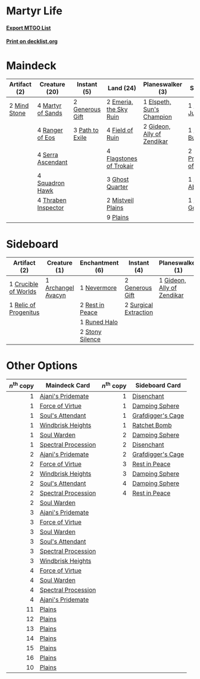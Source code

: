 # Martyr Life

#### [Export MTGO List](../collection/Martyr%20Life/Martyr%20Life.txt)
#### [Print on decklist.org](http://decklist.org/?deckmain=1%09Day%20of%20Judgment%0A1%09Elspeth,%20Sun's%20Champion%0A2%09Emeria,%20the%20Sky%20Ruin%0A4%09Field%20of%20Ruin%0A4%09Flagstones%20of%20Trokair%0A2%09Generous%20Gift%0A3%09Ghost%20Quarter%0A2%09Gideon,%20Ally%20of%20Zendikar%0A1%09Hallowed%20Burial%0A4%09Martyr%20of%20Sands%0A2%09Mind%20Stone%0A2%09Mistveil%20Plains%0A3%09Path%20to%20Exile%0A9%09Plains%0A2%09Proclamation%20of%20Rebirth%0A4%09Ranger%20of%20Eos%0A4%09Serra%20Ascendant%0A4%09Squadron%20Hawk%0A4%09Thraben%20Inspector%0A1%09Winds%20of%20Abandon%0A1%09Wrath%20of%20God&deckside=1%09Archangel%20Avacyn%0A1%09Crucible%20of%20Worlds%0A1%09Day%20of%20Judgment%0A2%09Generous%20Gift%0A1%09Gideon,%20Ally%20of%20Zendikar%0A1%09Nevermore%0A1%09Relic%20of%20Progenitus%0A2%09Rest%20in%20Peace%0A1%09Runed%20Halo%0A2%09Stony%20Silence%0A2%09Surgical%20Extraction)
# Maindeck

|                                     Artifact (2)                                      |                                        Creature (20)                                         |                                       Instant (5)                                        |                                            Land (24)                                             |                                          Planeswalker (3)                                           |                                            Sorcery (6)                                             |
|---------------------------------------------------------------------------------------|----------------------------------------------------------------------------------------------|------------------------------------------------------------------------------------------|--------------------------------------------------------------------------------------------------|-----------------------------------------------------------------------------------------------------|----------------------------------------------------------------------------------------------------|
|2 [Mind Stone](http://gatherer.wizards.com/Pages/Card/Details.aspx?multiverseid=135280)|4 [Martyr of Sands](http://gatherer.wizards.com/Pages/Card/Details.aspx?multiverseid=121263)  |2 [Generous Gift](http://gatherer.wizards.com/Pages/Card/Details.aspx?multiverseid=463960)|2 [Emeria, the Sky Ruin](http://gatherer.wizards.com/Pages/Card/Details.aspx?multiverseid=389503) |1 [Elspeth, Sun's Champion](http://gatherer.wizards.com/Pages/Card/Details.aspx?multiverseid=394361) |1 [Day of Judgment](http://gatherer.wizards.com/Pages/Card/Details.aspx?multiverseid=439344)        |
|                                                                                       |4 [Ranger of Eos](http://gatherer.wizards.com/Pages/Card/Details.aspx?multiverseid=174823)    |3 [Path to Exile](http://gatherer.wizards.com/Pages/Card/Details.aspx?multiverseid=220511)|4 [Field of Ruin](http://gatherer.wizards.com/Pages/Card/Details.aspx?multiverseid=435415)        |2 [Gideon, Ally of Zendikar](http://gatherer.wizards.com/Pages/Card/Details.aspx?multiverseid=401897)|1 [Hallowed Burial](http://gatherer.wizards.com/Pages/Card/Details.aspx?multiverseid=416848)        |
|                                                                                       |4 [Serra Ascendant](http://gatherer.wizards.com/Pages/Card/Details.aspx?multiverseid=438597)  |                                                                                          |4 [Flagstones of Trokair](http://gatherer.wizards.com/Pages/Card/Details.aspx?multiverseid=116733)|                                                                                                     |2 [Proclamation of Rebirth](http://gatherer.wizards.com/Pages/Card/Details.aspx?multiverseid=107341)|
|                                                                                       |4 [Squadron Hawk](http://gatherer.wizards.com/Pages/Card/Details.aspx?multiverseid=442023)    |                                                                                          |3 [Ghost Quarter](http://gatherer.wizards.com/Pages/Card/Details.aspx?multiverseid=389534)        |                                                                                                     |1 [Winds of Abandon](http://gatherer.wizards.com/Pages/Card/Details.aspx?multiverseid=463986)       |
|                                                                                       |4 [Thraben Inspector](http://gatherer.wizards.com/Pages/Card/Details.aspx?multiverseid=409784)|                                                                                          |2 [Mistveil Plains](http://gatherer.wizards.com/Pages/Card/Details.aspx?multiverseid=142014)      |                                                                                                     |1 [Wrath of God](http://gatherer.wizards.com/Pages/Card/Details.aspx?multiverseid=129808)           |
|                                                                                       |                                                                                              |                                                                                          |9 [Plains](http://gatherer.wizards.com/Pages/Card/Details.aspx?multiverseid=439856)               |                                                                                                     |                                                                                                    |


# Sideboard

|                                          Artifact (2)                                          |                                        Creature (1)                                         |                                     Enchantment (6)                                      |                                          Instant (4)                                           |                                          Planeswalker (1)                                           |                                        Sorcery (1)                                         |
|------------------------------------------------------------------------------------------------|---------------------------------------------------------------------------------------------|------------------------------------------------------------------------------------------|------------------------------------------------------------------------------------------------|-----------------------------------------------------------------------------------------------------|--------------------------------------------------------------------------------------------|
|1 [Crucible of Worlds](http://gatherer.wizards.com/Pages/Card/Details.aspx?multiverseid=129480) |1 [Archangel Avacyn](http://gatherer.wizards.com/Pages/Card/Details.aspx?multiverseid=409741)|1 [Nevermore](http://gatherer.wizards.com/Pages/Card/Details.aspx?multiverseid=226878)    |2 [Generous Gift](http://gatherer.wizards.com/Pages/Card/Details.aspx?multiverseid=463960)      |1 [Gideon, Ally of Zendikar](http://gatherer.wizards.com/Pages/Card/Details.aspx?multiverseid=401897)|1 [Day of Judgment](http://gatherer.wizards.com/Pages/Card/Details.aspx?multiverseid=439344)|
|1 [Relic of Progenitus](http://gatherer.wizards.com/Pages/Card/Details.aspx?multiverseid=174824)|                                                                                             |2 [Rest in Peace](http://gatherer.wizards.com/Pages/Card/Details.aspx?multiverseid=442021)|2 [Surgical Extraction](http://gatherer.wizards.com/Pages/Card/Details.aspx?multiverseid=397706)|                                                                                                     |                                                                                            |
|                                                                                                |                                                                                             |1 [Runed Halo](http://gatherer.wizards.com/Pages/Card/Details.aspx?multiverseid=154005)   |                                                                                                |                                                                                                     |                                                                                            |
|                                                                                                |                                                                                             |2 [Stony Silence](http://gatherer.wizards.com/Pages/Card/Details.aspx?multiverseid=247425)|                                                                                                |                                                                                                     |                                                                                            |


# Other Options

|*n*<sup>th</sup> copy|                                        Maindeck Card                                         |*n*<sup>th</sup> copy|                                       Sideboard Card                                       |
|--------------------:|----------------------------------------------------------------------------------------------|--------------------:|--------------------------------------------------------------------------------------------|
|                    1|[Ajani's Pridemate](http://gatherer.wizards.com/Pages/Card/Details.aspx?multiverseid=376241)  |                    1|[Disenchant](http://gatherer.wizards.com/Pages/Card/Details.aspx?multiverseid=847)          |
|                    1|[Force of Virtue](http://gatherer.wizards.com/Pages/Card/Details.aspx?multiverseid=463959)    |                    1|[Damping Sphere](http://gatherer.wizards.com/Pages/Card/Details.aspx?multiverseid=443101)   |
|                    1|[Soul's Attendant](http://gatherer.wizards.com/Pages/Card/Details.aspx?multiverseid=193499)   |                    1|[Grafdigger's Cage](http://gatherer.wizards.com/Pages/Card/Details.aspx?multiverseid=278452)|
|                    1|[Windbrisk Heights](http://gatherer.wizards.com/Pages/Card/Details.aspx?multiverseid=420953)  |                    1|[Ratchet Bomb](http://gatherer.wizards.com/Pages/Card/Details.aspx?multiverseid=370623)     |
|                    1|[Soul Warden](http://gatherer.wizards.com/Pages/Card/Details.aspx?multiverseid=129740)        |                    2|[Damping Sphere](http://gatherer.wizards.com/Pages/Card/Details.aspx?multiverseid=443101)   |
|                    1|[Spectral Procession](http://gatherer.wizards.com/Pages/Card/Details.aspx?multiverseid=389685)|                    2|[Disenchant](http://gatherer.wizards.com/Pages/Card/Details.aspx?multiverseid=847)          |
|                    2|[Ajani's Pridemate](http://gatherer.wizards.com/Pages/Card/Details.aspx?multiverseid=376241)  |                    2|[Grafdigger's Cage](http://gatherer.wizards.com/Pages/Card/Details.aspx?multiverseid=278452)|
|                    2|[Force of Virtue](http://gatherer.wizards.com/Pages/Card/Details.aspx?multiverseid=463959)    |                    3|[Rest in Peace](http://gatherer.wizards.com/Pages/Card/Details.aspx?multiverseid=442021)    |
|                    2|[Windbrisk Heights](http://gatherer.wizards.com/Pages/Card/Details.aspx?multiverseid=420953)  |                    3|[Damping Sphere](http://gatherer.wizards.com/Pages/Card/Details.aspx?multiverseid=443101)   |
|                    2|[Soul's Attendant](http://gatherer.wizards.com/Pages/Card/Details.aspx?multiverseid=193499)   |                    4|[Damping Sphere](http://gatherer.wizards.com/Pages/Card/Details.aspx?multiverseid=443101)   |
|                    2|[Spectral Procession](http://gatherer.wizards.com/Pages/Card/Details.aspx?multiverseid=389685)|                    4|[Rest in Peace](http://gatherer.wizards.com/Pages/Card/Details.aspx?multiverseid=442021)    |
|                    2|[Soul Warden](http://gatherer.wizards.com/Pages/Card/Details.aspx?multiverseid=129740)        |                     |                                                                                            |
|                    3|[Ajani's Pridemate](http://gatherer.wizards.com/Pages/Card/Details.aspx?multiverseid=376241)  |                     |                                                                                            |
|                    3|[Force of Virtue](http://gatherer.wizards.com/Pages/Card/Details.aspx?multiverseid=463959)    |                     |                                                                                            |
|                    3|[Soul Warden](http://gatherer.wizards.com/Pages/Card/Details.aspx?multiverseid=129740)        |                     |                                                                                            |
|                    3|[Soul's Attendant](http://gatherer.wizards.com/Pages/Card/Details.aspx?multiverseid=193499)   |                     |                                                                                            |
|                    3|[Spectral Procession](http://gatherer.wizards.com/Pages/Card/Details.aspx?multiverseid=389685)|                     |                                                                                            |
|                    3|[Windbrisk Heights](http://gatherer.wizards.com/Pages/Card/Details.aspx?multiverseid=420953)  |                     |                                                                                            |
|                    4|[Force of Virtue](http://gatherer.wizards.com/Pages/Card/Details.aspx?multiverseid=463959)    |                     |                                                                                            |
|                    4|[Soul Warden](http://gatherer.wizards.com/Pages/Card/Details.aspx?multiverseid=129740)        |                     |                                                                                            |
|                    4|[Spectral Procession](http://gatherer.wizards.com/Pages/Card/Details.aspx?multiverseid=389685)|                     |                                                                                            |
|                    4|[Ajani's Pridemate](http://gatherer.wizards.com/Pages/Card/Details.aspx?multiverseid=376241)  |                     |                                                                                            |
|                   11|[Plains](http://gatherer.wizards.com/Pages/Card/Details.aspx?multiverseid=439856)             |                     |                                                                                            |
|                   12|[Plains](http://gatherer.wizards.com/Pages/Card/Details.aspx?multiverseid=439856)             |                     |                                                                                            |
|                   13|[Plains](http://gatherer.wizards.com/Pages/Card/Details.aspx?multiverseid=439856)             |                     |                                                                                            |
|                   14|[Plains](http://gatherer.wizards.com/Pages/Card/Details.aspx?multiverseid=439856)             |                     |                                                                                            |
|                   15|[Plains](http://gatherer.wizards.com/Pages/Card/Details.aspx?multiverseid=439856)             |                     |                                                                                            |
|                   16|[Plains](http://gatherer.wizards.com/Pages/Card/Details.aspx?multiverseid=439856)             |                     |                                                                                            |
|                   10|[Plains](http://gatherer.wizards.com/Pages/Card/Details.aspx?multiverseid=439856)             |                     |                                                                                            |

